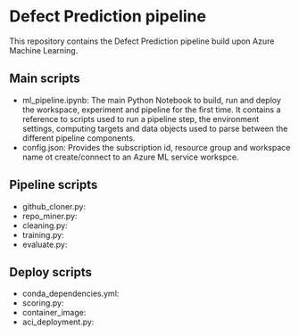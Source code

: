 # Defect Prediction pipeline
This repository contains the Defect Prediction pipeline build upon Azure Machine Learning. 

## Main scripts 
- ml_pipeline.ipynb: The main Python Notebook to build, run and deploy the workspace, experiment and pipeline for the first time. It contains a reference to scripts used to run a pipeline step, the environment settings, computing targets and data objects used to parse between the different pipeline components.
- config.json: Provides the subscription id, resource group and workspace name ot create/connect to an Azure ML service workspce.

## Pipeline scripts
- github_cloner.py:
- repo_miner.py:
- cleaning.py:
- training.py:
- evaluate.py:

## Deploy scripts
- conda_dependencies.yml:
- scoring.py:
- container_image:
- aci_deployment.py:




